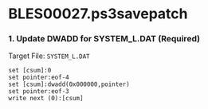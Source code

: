 # BLES00027.ps3savepatch

### 1. Update DWADD for SYSTEM_L.DAT (Required)

Target File: `SYSTEM_L.DAT`

```
set [csum]:0
set pointer:eof-4
set [csum]:dwadd(0x000000,pointer)
set pointer:eof-3
write next (0):[csum]
```

